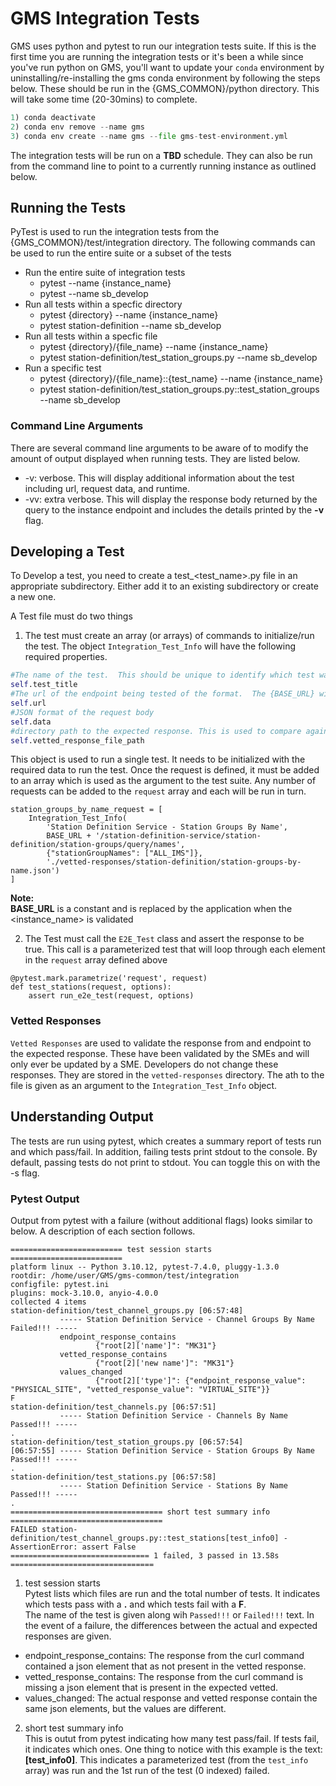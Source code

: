 # GMS Integration Tests
GMS uses python and pytest to run our integration tests suite.  If this is the first time you are running the integration tests or it's been a while since you've run python on GMS, you'll want to update your `conda` environment by uninstalling/re-installing the gms conda environment by following the steps below.  These should be run in the {GMS_COMMON}/python directory.  This will take some time (20-30mins) to complete.
```python
1) conda deactivate
2) conda env remove --name gms
3) conda env create --name gms --file gms-test-environment.yml
```
  
The integration tests will be run on a **TBD** schedule.  They can also be run from the command line to point to a currently running instance as outlined below.

## Running the Tests
PyTest is used to run the integration tests from the {GMS_COMMON}/test/integration directory.
The following commands can be used to run the entire suite or a subset of the tests
- Run the entire suite of integration tests
   * pytest --name {instance_name}
   * pytest --name sb_develop
- Run all tests within a specfic directory
   * pytest {directory} --name {instance_name}
   * pytest station-definition --name sb_develop
- Run all tests within a specfic file
   * pytest {directory}/{file_name} --name {instance_name}
   * pytest station-definition/test_station_groups.py --name sb_develop
- Run a specific test
   * pytest {directory}/{file_name}::{test_name} --name {instance_name}
   * pytest station-definition/test_station_groups.py::test_station_groups --name sb_develop

### Command Line Arguments
There are several command line arguments to be aware of to modify the amount of output displayed when running tests.  They are listed below.  
* -v: verbose.  This will display additional information about the test including url, request data, and runtime. 
* -vv: extra verbose.  This will display the response body returned by the query to the instance endpoint and includes the details printed by the **-v** flag. 

## Developing a Test
To Develop a test, you need to create a test_<test_name>.py file in an appropriate subdirectory.
Either add it to an existing subdirectory or create a new one.

A Test file must do two things
1) The test must create an array (or arrays) of commands to initialize/run the test.
The object ```Integration_Test_Info``` will have the following required properties.
```python
#The name of the test.  This should be unique to identify which test was run.
self.test_title 
#The url of the endpoint being tested of the format.  The {BASE_URL} will be filled in programatically.
self.url 
#JSON format of the request body
self.data 
#directory path to the expected response. This is used to compare against the actual response
self.vetted_response_file_path 
```
This object is used to run a single test.  It needs to be initialized with the required data to run the test.  Once the request is defined, it must be added to an array which is used as the argument to the test suite.  Any number of requests can be added to the `request` array and each will be run in turn.
```
station_groups_by_name_request = [
    Integration_Test_Info(
        'Station Definition Service - Station Groups By Name',
        BASE_URL + '/station-definition-service/station-definition/station-groups/query/names',
        {"stationGroupNames": ["ALL_IMS"]},
        './vetted-responses/station-definition/station-groups-by-name.json')
]
```
**Note:**  
**BASE_URL** is a constant and is replaced by the application when the <instance_name> is validated

2) The Test must call the `E2E_Test` class and assert the response to be true.  This call is a parameterized test that will loop through each element in the `request` array defined above
```code
@pytest.mark.parametrize('request', request)
def test_stations(request, options):
    assert run_e2e_test(request, options)
```
### Vetted Responses
`Vetted Responses` are used to validate the response from and endpoint to the expected response.  These have been validated by the SMEs and will only ever be updated by a SME.  Developers do not change these responses.  They are stored in the `vetted-responses` directory.  The ath to the file is given as an argument to the `Integration_Test_Info` object.

## Understanding Output
The tests are run using pytest, which creates a summary report of tests run and which pass/fail.  In addition, failing tests print stdout to the console.  By default, passing tests do not print to stdout.  You can toggle this on with the -s flag.
### Pytest Output
Output from pytest with a failure (without additional flags) looks similar to below.  A description of each section follows.
```
========================= test session starts =========================
platform linux -- Python 3.10.12, pytest-7.4.0, pluggy-1.3.0
rootdir: /home/user/GMS/gms-common/test/integration
configfile: pytest.ini
plugins: mock-3.10.0, anyio-4.0.0
collected 4 items                                                                                                                                          
station-definition/test_channel_groups.py [06:57:48]                                                                                                                                                                             
           ----- Station Definition Service - Channel Groups By Name Failed!!! -----                                                                                                                                                                                                                                                   
           endpoint_response_contains                                                                                                                                                                                                                                                                                                      
                   {"root[2]['name']": "MK31"}                                                                                                                                                                                                                                                                                             
           vetted_response_contains                                                                                                                                                                                                                                                                                                        
                   {"root[2]['new name']": "MK31"}                                                                                                                                                                                                                                                                                         
           values_changed                                                                                                                                                                                                                                                                                                                  
                   {"root[2]['type']": {"endpoint_response_value": "PHYSICAL_SITE", "vetted_response_value": "VIRTUAL_SITE"}}                                                                                                                                                                        
F
station-definition/test_channels.py [06:57:51]                                                                                                                                                                                                                                                                                                                                 
           ----- Station Definition Service - Channels By Name Passed!!! -----                                                                                                                                                                                                                                                             
.
station-definition/test_station_groups.py [06:57:54]                                                                                                                                                                                                                                                                                                                                 
[06:57:55] ----- Station Definition Service - Station Groups By Name Passed!!! -----                                                                                                                                                                                                                                                       
.
station-definition/test_stations.py [06:57:58]                                                                                                                                                                                                                                                                                                                                 
           ----- Station Definition Service - Stations By Name Passed!!! -----                                                                                                                                                                                                                                                             
.
================================== short test summary info ==================================
FAILED station-definition/test_channel_groups.py::test_stations[test_info0] - AssertionError: assert False
=============================== 1 failed, 3 passed in 13.58s ================================
```
1) test session starts  
Pytest lists which files are run and the total number of tests. It indicates which tests pass with a **.** and which tests fail with a **F**.    
The name of the test is given along wih `Passed!!!` or `Failed!!!` text.  In the event of a failure, the differences between the actual and expected responses are given.
* endpoint_response_contains: The response from the curl command contained a json element that as not present in the vetted response.  
* vetted_response_contains: The response from the curl command is missing a json element that is present in the expected vetted. 
* values_changed: The actual response and vetted response contain the same json elements, but the values are different.
2) short test summary info  
This is outut from pytest indicating how many test pass/fail.  If tests fail, it indicates which ones.  One thing to notice with this example is the text: **[test_info0]**.  This indicates a parameterized test (from the `test_info` array) was run and the 1st run of the test (0 indexed) failed.
